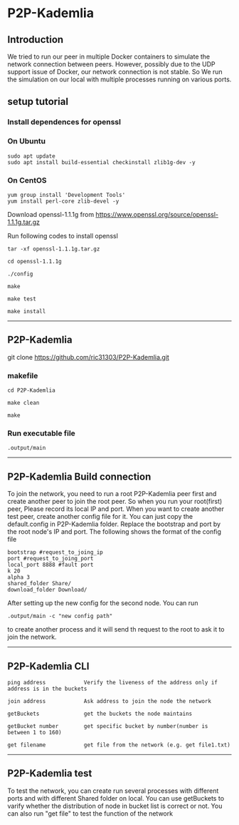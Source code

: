 # P2P-Kademlia

## Introduction

We tried to run our peer in multiple Docker containers to simulate the network connection between peers. However, possibly due to the UDP support issue of Docker,  our network connection is not stable. So We run the simulation on our local with multiple processes running on various ports.

## setup tutorial

### Install dependences for openssl

### On Ubuntu

    sudo apt update
    sudo apt install build-essential checkinstall zlib1g-dev -y

### On CentOS

    yum group install 'Development Tools'
    yum install perl-core zlib-devel -y

Download openssl-1.1.1g from  https://www.openssl.org/source/openssl-1.1.1g.tar.gz

Run following codes to install openssl

    tar -xf openssl-1.1.1g.tar.gz

    cd openssl-1.1.1g

    ./config

    make

    make test

    make install

---

## P2P-Kademlia

git clone https://github.com/ric31303/P2P-Kademlia.git

### makefile

    cd P2P-Kademlia

    make clean

    make

### Run executable file

    .output/main 

---

## P2P-Kademlia Build connection

To join the network, you need to run a root P2P-Kademlia peer first and create another peer to join the root peer. So when you run your root(first) peer, Please record its local IP and port. When you want to create another test peer, create another config file for it. You can just copy the default.config in P2P-Kademlia folder. Replace the bootstrap and port by the root node's IP and port. The following shows the format of the config file

    bootstrap #request_to_joing_ip
    port #request_to_joing_port
    local_port 8888 #fault port
    k 20
    alpha 3
    shared_folder Share/   
    download_folder Download/

After setting up the new config for the second node. You can run

    .output/main -c "new config path"

to create another process and it will send th request to the root to ask it to join the network.

---

## P2P-Kademlia CLI

    ping address            Verify the liveness of the address only if address is in the buckets

    join address            Ask address to join the node the network

    getBuckets              get the buckets the node maintains

    getBucket number        get specific bucket by number(number is between 1 to 160)

    get filename            get file from the network (e.g. get file1.txt)

---

## P2P-Kademlia test

To test the network, you can create run several processes with different ports and with different Shared folder on local. You can use getBuckets to varify whether the distribution of node in bucket list is correct or not. You can also run "get file" to test the function of the network
